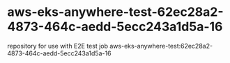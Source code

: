 # aws-eks-anywhere-test-62ec28a2-4873-464c-aedd-5ecc243a1d5a-16
repository for use with E2E test job aws-eks-anywhere-test:62ec28a2-4873-464c-aedd-5ecc243a1d5a-16
